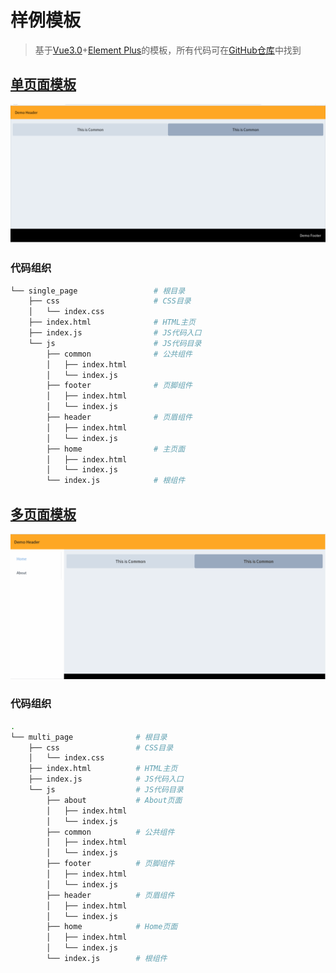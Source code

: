 # 样例模板

> 基于[Vue3.0](https://v3.cn.vuejs.org/)+[Element Plus](https://element-plus.gitee.io/zh-CN/)的模板，所有代码可在[GitHub仓库](https://github.com/LittleBee1024/learning_book/tree/main/docs/topics/vue/demo/code)中找到

## [单页面模板](./code/single_page)

![single_page](./images/single_page.png)

### 代码组织
```sh
└── single_page                 # 根目录
    ├── css                     # CSS目录
    │   └── index.css
    ├── index.html              # HTML主页
    ├── index.js                # JS代码入口
    └── js                      # JS代码目录
        ├── common              # 公共组件
        │   ├── index.html
        │   └── index.js
        ├── footer              # 页脚组件
        │   ├── index.html
        │   └── index.js
        ├── header              # 页眉组件
        │   ├── index.html
        │   └── index.js
        ├── home                # 主页面
        │   ├── index.html
        │   └── index.js
        └── index.js            # 根组件
```

## [多页面模板](./code/multi_page)

![multi_page](./images/multi_page.gif)

### 代码组织
```sh
.
└── multi_page              # 根目录
    ├── css                 # CSS目录
    │   └── index.css
    ├── index.html          # HTML主页
    ├── index.js            # JS代码入口
    └── js                  # JS代码目录
        ├── about           # About页面
        │   ├── index.html
        │   └── index.js
        ├── common          # 公共组件
        │   ├── index.html
        │   └── index.js
        ├── footer          # 页脚组件
        │   ├── index.html
        │   └── index.js
        ├── header          # 页眉组件
        │   ├── index.html
        │   └── index.js
        ├── home            # Home页面
        │   ├── index.html
        │   └── index.js
        └── index.js        # 根组件
```
